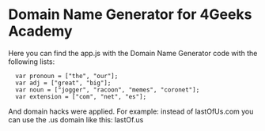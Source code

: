 # Domain Name Generator for 4Geeks Academy

Here you can find the app.js with the Domain Name Generator code with the following lists:

```
  var pronoun = ["the", "our"];
  var adj = ["great", "big"];
  var noun = ["jogger", "racoon", "memes", "coronet"];
  var extension = ["com", "net", "es"];
```

And domain hacks were applied. For example: instead of lastOfUs.com you can use the .us domain like this: lastOf.us
